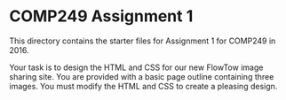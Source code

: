 COMP249 Assignment 1
====================

This directory contains the starter files for Assignment 1 for COMP249 in 2016.

Your task is to design the HTML and CSS for our new FlowTow image sharing site. You
are provided with a basic page outline containing three images. You must modify
the HTML and CSS to create a pleasing design. 
